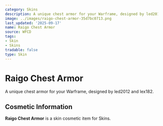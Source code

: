 ```yaml
---
category: Skins
description: A unique chest armor for your Warframe, designed by led2012 and lex182.
image: ../images/raigo-chest-armor-35d7bc0713.png
last_updated: '2025-09-17'
name: Raigo Chest Armor
source: WFCD
tags:
- Skin
- Skins
tradable: false
type: Skin
---
```


# Raigo Chest Armor

A unique chest armor for your Warframe, designed by led2012 and lex182.

## Cosmetic Information

**Raigo Chest Armor** is a skin cosmetic item for Skins.

